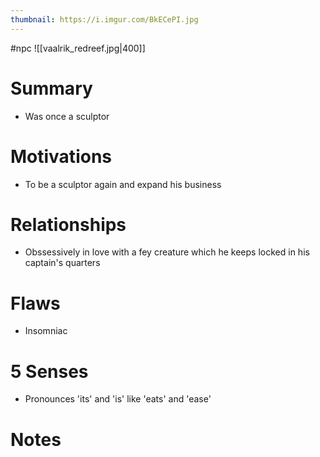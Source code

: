 ```yaml
---
thumbnail: https://i.imgur.com/BkECePI.jpg
---
```

#npc
![[vaalrik_redreef.jpg|400]]

# Summary
- Was once a sculptor

# Motivations
- To be a sculptor again and expand his business

# Relationships
- Obssessively in love with a fey creature which he keeps locked in his captain's quarters

# Flaws
- Insomniac

# 5 Senses
- Pronounces 'its' and 'is' like 'eats' and 'ease'
# Notes
